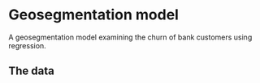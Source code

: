 # Geosegmentation model
A geosegmentation model examining the churn of bank customers using regression.

## The data
